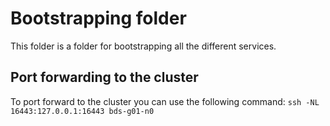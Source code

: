 # Bootstrapping folder
This folder is a folder for bootstrapping all the different services.

## Port forwarding to the cluster
To port forward to the cluster you can use the following command: `ssh -NL 16443:127.0.0.1:16443 bds-g01-n0`
